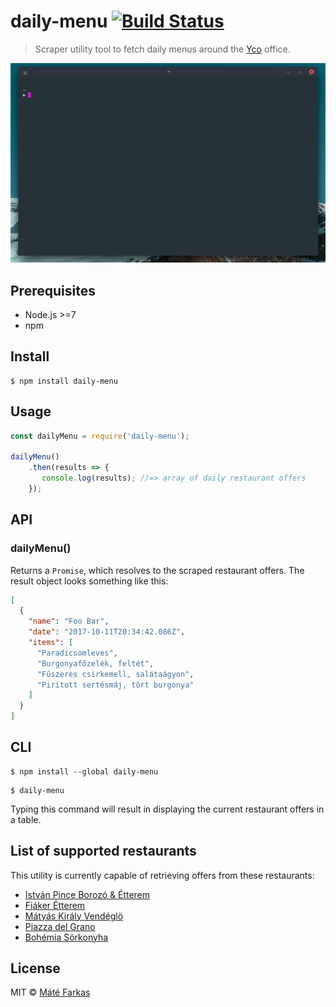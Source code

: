 # daily-menu [![Build Status](https://travis-ci.org/wolfika/daily-menu.svg?branch=master)](https://travis-ci.org/wolfika/daily-menu)

> Scraper utility tool to fetch daily menus around the [Yco](https://y-collective.com/) office.

![daily-menu screencast](/assets/screencast.gif)


## Prerequisites
 
* Node.js >=7
* npm


## Install

```
$ npm install daily-menu
```


## Usage

```js
const dailyMenu = require('daily-menu');

dailyMenu()
	.then(results => {
	   console.log(results); //=> array of daily restaurant offers 
	});
```


## API

### dailyMenu()

Returns a `Promise`, which resolves to the scraped restaurant offers. The result object looks something like this:

```json
[
  {
    "name": "Foo Bar",
    "date": "2017-10-11T20:34:42.086Z",
    "items": [
      "Paradicsomleves",
      "Burgonyafőzelék, feltét",
      "Fűszeres csirkemell, salátaágyon",
      "Pirított sertésmáj, tört burgonya"
    ]
  }
]
```

## CLI

```
$ npm install --global daily-menu
```

```
$ daily-menu
```

Typing this command will result in displaying the current restaurant offers in a table.

## List of supported restaurants

This utility is currently capable of retrieving offers from these restaurants:

* [István Pince Borozó & Étterem](https://www.facebook.com/istvanpince/)
* [Fiáker Étterem](http://www.fiakeretterem.hu/)
* [Mátyás Király Vendéglö](http://www.matyasvendeglo.hu/)
* [Piazza del Grano](http://www.grano.hu/)
* [Bohémia Sörkonyha](http://www.bohemiasorkonyha.hu/)

## License

MIT © [Máté Farkas](http://wolfika.eu)
